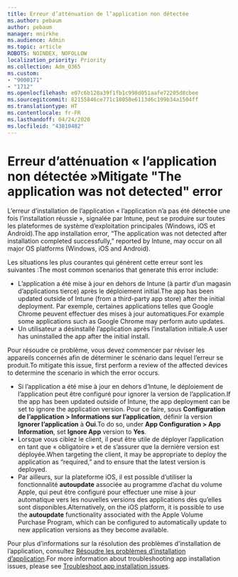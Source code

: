 ```yaml
---
title: Erreur d’atténuation de l’application non détectée
ms.author: pebaum
author: pebaum
manager: mnirkhe
ms.audience: Admin
ms.topic: article
ROBOTS: NOINDEX, NOFOLLOW
localization_priority: Priority
ms.collection: Adm_O365
ms.custom:
- "9000171"
- "1712"
ms.openlocfilehash: e07c6b128a39f1fb1c998d051aafe72205d8cbee
ms.sourcegitcommit: 82155846ce771c18050e6113d6c199b34a1504ff
ms.translationtype: HT
ms.contentlocale: fr-FR
ms.lasthandoff: 04/24/2020
ms.locfileid: "43810482"
---
```

# <a name="mitigate-the-application-was-not-detected-error"></a><span data-ttu-id="d144b-102">Erreur d’atténuation « l’application non détectée »</span><span class="sxs-lookup"><span data-stu-id="d144b-102">Mitigate "The application was not detected" error</span></span>

<span data-ttu-id="d144b-103">L’erreur d’installation de l’application « l’application n’a pas été détectée une fois l’installation réussie », signalée par Intune, peut se produire sur toutes les plateformes de système d’exploitation principales (Windows, iOS et Android).</span><span class="sxs-lookup"><span data-stu-id="d144b-103">The app installation error, “The application was not detected after installation completed successfully,” reported by Intune, may occur on all major OS platforms (Windows, iOS and Android).</span></span>

<span data-ttu-id="d144b-104">Les situations les plus courantes qui génèrent cette erreur sont les suivantes :</span><span class="sxs-lookup"><span data-stu-id="d144b-104">The most common scenarios that generate this error include:</span></span>

- <span data-ttu-id="d144b-105">L’application a été mise à jour en dehors de Intune (à partir d’un magasin d’applications tierce) après le déploiement initial.</span><span class="sxs-lookup"><span data-stu-id="d144b-105">The app has been updated outside of Intune (from a third-party app store) after the initial deployment.</span></span> <span data-ttu-id="d144b-106">Par exemple, certaines applications telles que Google Chrome peuvent effectuer des mises à jour automatiques.</span><span class="sxs-lookup"><span data-stu-id="d144b-106">For example some applications such as Google Chrome may perform auto updates.</span></span>
- <span data-ttu-id="d144b-107">Un utilisateur a désinstallé l’application après l’installation initiale.</span><span class="sxs-lookup"><span data-stu-id="d144b-107">A user has uninstalled the app after the initial install.</span></span>

<span data-ttu-id="d144b-108">Pour résoudre ce problème, vous devez commencer par réviser les appareils concernés afin de déterminer le scénario dans lequel l’erreur se produit.</span><span class="sxs-lookup"><span data-stu-id="d144b-108">To mitigate this issue, first perform a review of the affected devices to determine the scenario in which the error occurs.</span></span>

- <span data-ttu-id="d144b-109">Si l’application a été mise à jour en dehors d’Intune, le déploiement de l’application peut être configuré pour ignorer la version de l’application.</span><span class="sxs-lookup"><span data-stu-id="d144b-109">If the app has been updated outside of Intune, the app deployment can be set to ignore the application version.</span></span> <span data-ttu-id="d144b-110">Pour ce faire, sous **Configuration de l’application > Informations sur l’application**, définir la version **Ignorer l’application** à **Oui**.</span><span class="sxs-lookup"><span data-stu-id="d144b-110">To do so, under **App Configuration > App Information**, set **Ignore App** version to **Yes**.</span></span>
- <span data-ttu-id="d144b-111">Lorsque vous ciblez le client, il peut être utile de déployer l’application en tant que « obligatoire » et de s’assurer que la dernière version est déployée.</span><span class="sxs-lookup"><span data-stu-id="d144b-111">When targeting the client, it may be appropriate to deploy the application as “required,” and to ensure that the latest version is deployed.</span></span>
- <span data-ttu-id="d144b-112">Par ailleurs, sur la plateforme iOS, il est possible d’utiliser la fonctionnalité **autoupdate** associée au programme d’achat du volume Apple, qui peut être configuré pour effectuer une mise à jour automatique vers les nouvelles versions des applications dès qu’elles sont disponibles.</span><span class="sxs-lookup"><span data-stu-id="d144b-112">Alternatively, on the iOS platform, it is possible to use the **autoupdate** functionality associated with the Apple Volume Purchase Program, which can be configured to automatically update to new application versions as they become available.</span></span>

<span data-ttu-id="d144b-113">Pour plus d’informations sur la résolution des problèmes d’installation de l’application, consultez [Résoudre les problèmes d’installation d’application](https://docs.microsoft.com/intune/troubleshoot-app-install).</span><span class="sxs-lookup"><span data-stu-id="d144b-113">For more information about troubleshooting app installation issues, please see [Troubleshoot app installation issues](https://docs.microsoft.com/intune/troubleshoot-app-install).</span></span>
